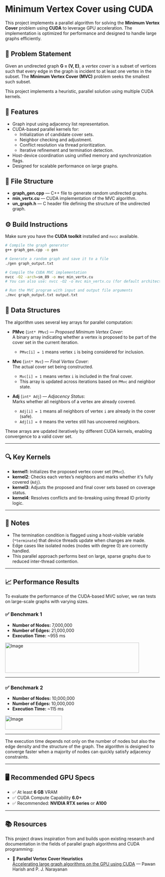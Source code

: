 # Minimum Vertex Cover using CUDA

This project implements a parallel algorithm for solving the **Minimum Vertex Cover** problem using **CUDA** to leverage GPU acceleration. The implementation is optimized for performance and designed to handle large graphs efficiently.

## 📌 Problem Statement

Given an undirected graph **G = (V, E)**, a *vertex cover* is a subset of vertices such that every edge in the graph is incident to at least one vertex in the subset. The **Minimum Vertex Cover (MVC)** problem seeks the smallest such subset.

This project implements a heuristic, parallel solution using multiple CUDA kernels.

## 🚀 Features

- Graph input using adjacency list representation.
- CUDA-based parallel kernels for:
  - Initialization of candidate cover sets.
  - Neighbor checking and adjustment.
  - Conflict resolution via thread prioritization.
  - Iterative refinement and termination detection.
- Host-device coordination using unified memory and synchronization flags.
- Designed for scalable performance on large graphs.

## 📁 File Structure

- **graph_gen.cpp** — C++ file to generate random undirected graphs.
- **min_vertx.cu** — CUDA implementation of the MVC algorithm.
- **un_graph.h** — C header file defining the structure of the undirected graph.


## ⚙️ Build Instructions

Make sure you have the **CUDA toolkit** installed and `nvcc` available.

```bash
# Compile the graph generator
g++ graph_gen.cpp -o gen

# Generate a random graph and save it to a file
./gen graph_output.txt

# Compile the CUDA MVC implementation
nvcc -O2 -arch=sm_89 -o mvc min_vertx.cu
# You can also use: nvcc -O2 -o mvc min_vertx.cu (for default architecture)

# Run the MVC program with input and output file arguments
./mvc graph_output.txt output.txt
```
## 🧩 Data Structures

The algorithm uses several key arrays for parallel computation:

- **PMvc** (`int* PMvc`) — *Proposed Minimum Vertex Cover*:  
  A binary array indicating whether a vertex is proposed to be part of the cover set in the current iteration.  
  - `PMvc[i] = 1` means vertex `i` is being considered for inclusion.

- **Mvc** (`int* Mvc`) — *Final Vertex Cover*:  
  The actual cover set being constructed.  
  - `Mvc[i] = 1` means vertex `i` is included in the final cover.  
  - This array is updated across iterations based on `PMvc` and neighbor state.

- **Adj** (`int* Adj`) — *Adjacency Status*:  
  Marks whether all neighbors of a vertex are already covered.  
  - `Adj[i] = 1` means all neighbors of vertex `i` are already in the cover (safe).  
  - `Adj[i] = 0` means the vertex still has uncovered neighbors.

These arrays are updated iteratively by different CUDA kernels, enabling convergence to a valid cover set.

---

## 🔍 Key Kernels

- **kernel1**: Initializes the proposed vertex cover set (`PMvc`).
- **kernel2**: Checks each vertex’s neighbors and marks whether it's fully covered (`Adj`).
- **kernel3**: Adjusts the proposed and final cover sets based on coverage status.
- **kernel4**: Resolves conflicts and tie-breaking using thread ID priority logic.

---

## 🧠 Notes

- The termination condition is flagged using a host-visible variable (`*terminate`) that device threads update when changes are made.
- Edge cases like isolated nodes (nodes with degree 0) are correctly handled.
- This parallel approach performs best on large, sparse graphs due to reduced inter-thread contention.

---
## 📈 Performance Results

To evaluate the performance of the CUDA-based MVC solver, we ran tests on large-scale graphs with varying sizes.

### ✅ Benchmark 1

- **Number of Nodes:** 7,000,000  
- **Number of Edges:** 21,000,000  
- **Execution Time:** ~955 ms

<img width="436" height="98" alt="Image" src="https://github.com/user-attachments/assets/608e735c-9fec-4725-ade7-fe9b6bf86244" />


---

### ✅ Benchmark 2

- **Number of Nodes:** 10,000,000  
- **Number of Edges:** 10,000,000  
- **Execution Time:** ~115 ms

<img width="185" height="45" alt="Image" src="https://github.com/user-attachments/assets/03a282af-33e5-4dee-8f72-4283e3dfaf55" />

---

The execution time depends not only on the number of nodes but also the edge density and the structure of the graph. The algorithm is designed to converge faster when a majority of nodes can quickly satisfy adjacency constraints.

---

## 🖥️ Recommended GPU Specs

- ✅ At least **6 GB** VRAM  
- ✅ CUDA Compute Capability **6.0+**  
- ✅ Recommended: **NVIDIA RTX series** or **A100**

---

## 📚 Resources

This project draws inspiration from and builds upon existing research and documentation in the fields of parallel graph algorithms and CUDA programming:

- 📄 **Parallel Vertex Cover Heuristics**  
  [Accelerating large graph algorithms on the GPU using CUDA]([https://people.eecs.berkeley.edu/~satish/papers/sc2009.pdf](https://cdn.iiit.ac.in/cdn/cvit.iiit.ac.in/papers/Pawan07accelerating.pdf)) — Pawan Harish and P. J. Narayanan 

